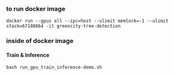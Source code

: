 ### to run docker image
```
docker run --gpus all --ipc=host --ulimit memlock=-1 --ulimit stack=67108864 -it greencity-tree-detection
```

### inside of docker image
#### Train & Inference

```
bash run_gpu_train_inference-demo.sh
```
